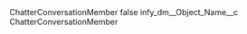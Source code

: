 <?xml version="1.0" encoding="UTF-8"?>
<CustomMetadata xmlns="http://soap.sforce.com/2006/04/metadata" xmlns:xsi="http://www.w3.org/2001/XMLSchema-instance" xmlns:xsd="http://www.w3.org/2001/XMLSchema">
    <label>ChatterConversationMember</label>
    <protected>false</protected>
    <values>
        <field>infy_dm__Object_Name__c</field>
        <value xsi:type="xsd:string">ChatterConversationMember</value>
    </values>
</CustomMetadata>
